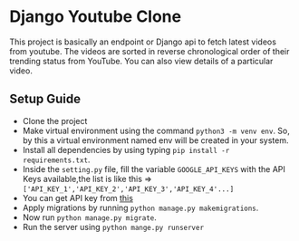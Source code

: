 # Django Youtube Clone
This project is basically an endpoint or Django api to fetch latest videos from youtube. The videos are sorted in reverse chronological order of their trending status from YouTube. You can also view details of a particular video.



## Setup Guide
- Clone the project
- Make virtual environment using the command `python3 -m venv env`. So, by this a virtual environment named env will be     created in your system.
- Install all dependencies by using typing `pip install -r requirements.txt`.
- Inside the `setting.py` file, fill the variable `GOOGLE_API_KEYS` with the API Keys available,the list is like this => `['API_KEY_1','API_KEY_2','API_KEY_3','API_KEY_4'...]`
- You can get API key from [this](https://developers.google.com/youtube/v3/getting-started)
- Apply migrations by running `python manage.py makemigrations`.
- Now run `python manage.py migrate`.
- Run the server using `python mange.py runserver`

